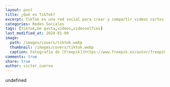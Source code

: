 ```yaml
---
layout: post
title: ¿Qué es TikTok?
excerpt: TikTok es una red social para crear y compartir videos cortos, que ha ganado popularidad mundial y permite la interacción entre usuarios.
categories: Redes-Sociales
tags: [tiktok,me gusta,vídeos,videoselfies]
last_modified_at: 2024-01-09
image:
  path: /images/covers/tiktok.webp
  thumbnail: /images/covers/tiktok.webp
  caption: Fotografía de [Freepik](https://www.freepik.es/autor/freepik)
comments: true
share: true
author: victor_cuervo
---
```

undefined